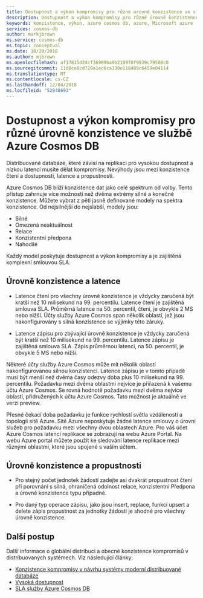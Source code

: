```yaml
---
title: Dostupnost a výkon kompromisy pro různé úrovně konzistence ve službě Azure Cosmos DB
description: Dostupnost a výkon kompromisy pro různé úrovně konzistence ve službě Azure Cosmos DB.
keywords: konzistence, výkon, azure cosmos db, azure, Microsoft azure
services: cosmos-db
author: markjbrown
ms.service: cosmos-db
ms.topic: conceptual
ms.date: 10/20/2018
ms.author: mjbrown
ms.openlocfilehash: af17815d2dcf36909ba9b2109f0f9939c79508c0
ms.sourcegitcommit: 11d8ce8cd720a1ec6ca130e118489c6459e04114
ms.translationtype: MT
ms.contentlocale: cs-CZ
ms.lasthandoff: 12/04/2018
ms.locfileid: "52848693"
---
```

# <a name="availability-and-performance-tradeoffs-for-various-consistency-levels-in-azure-cosmos-db"></a>Dostupnost a výkon kompromisy pro různé úrovně konzistence ve službě Azure Cosmos DB

Distribuované databáze, které závisí na replikaci pro vysokou dostupnost a nízkou latencí musíte dělat kompromisy. Nevýhody jsou mezi konzistence čtení a dostupnosti, latence a propustnosti. 

Azure Cosmos DB blíží konzistence dat jako celé spektrum od volby. Tento přístup zahrnuje více možností než dvěma extrémy silné a konečné konzistence. Můžete vybrat z pěti jasně definované modely na spektra konzistence. Od nejsilnější do nejslabší, modely jsou:

- Silné 
- Omezená neaktuálnost 
- Relace 
- Konzistentní předpona 
- Nahodilé 

Každý model poskytuje dostupnost a výkon kompromisy a je zajištěná komplexní smlouvou SLA.

## <a name="consistency-levels-and-latency"></a>Úrovně konzistence a latence

- Latence čtení pro všechny úrovně konzistence je vždycky zaručená být kratší než 10 milisekund na 99. percentilu. Latence čtení je zajištěná smlouva SLA. Průměrná latence na 50. percentil, čtení, je obvykle 2 MS nebo nižší. Účty služby Azure Cosmos span několik oblastí, jež jsou nakonfigurovány s silná konzistence se výjimky této záruky.

-  Latence zápisu pro zbývající úrovně konzistence je vždycky zaručená být kratší než 10 milisekund na 99. percentilu. Latence zápisu je zajištěná smlouva SLA. Zápis průměrnou latenci, na 50. percentil, je obvykle 5 MS nebo nižší.

Některé účty služby Azure Cosmos může mít několik oblastí nakonfigurovanou silnou konzistenci. Latence zápisu je v tomto případě musí být menší než dvěma časy odezvy doba plus 10 milisekund na 99. percentilu. Požadavku mezi dvěma oblastmi nejvíce je přiřazená k vašemu účtu Azure Cosmos. Se rovná hodnotě požadavku mezi dvěma nejvíce oblastí, přidružených k účtu Azure Cosmos. Tato možnost je aktuálně ve verzi preview. 

Přesné čekací doba požadavku je funkce rychlostí světla vzdálenosti a topologii sítě Azure. Sítě Azure neposkytuje žádné latence smlouvy o úrovni služeb pro požadavku mezi všechny dvou oblastech Azure. Pro váš účet Azure Cosmos latenci replikace se zobrazují na webu Azure Portal. Na webu Azure portal můžete použít ke sledování latence replikace mezi různými oblastmi, které jsou spojené s vaším účtem.

## <a name="consistency-levels-and-throughput"></a>Úrovně konzistence a propustnosti

- Pro stejný počet jednotek žádostí zadejte asi dvakrát propustnost čtení při porovnání s silná, ohraničená odolnost relace, konzistentní Předpona a úrovně konzistence typu případné.

- Pro daný typ operace zápisu, jako jsou insert, replace, funkcí upsert a delete zápis propustnost za jednotky žádosti je shodné pro všechny úrovně konzistence.

## <a name="next-steps"></a>Další postup

Další informace o globální distribuci a obecné konzistence kompromisů v distribuovaných systémech. Viz následující články:

* [Konzistence kompromisy v návrhu systémy moderní distribuované databáze](https://www.computer.org/web/csdl/index/-/csdl/mags/co/2012/02/mco2012020037-abs.html)
* [Vysoká dostupnost](high-availability.md)
* [SLA služby Azure Cosmos DB](https://azure.microsoft.com/support/legal/sla/cosmos-db/v1_2/)
